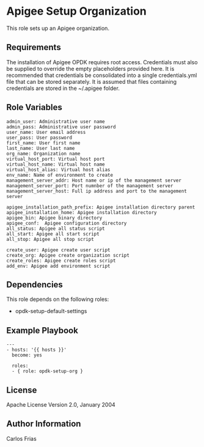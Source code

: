 Apigee Setup Organization
=========================

This role sets up an Apigee organization. 

Requirements
------------

The installation of Apigee OPDK requires root access. Credentials must also be supplied to override the empty placeholders
provided here. It is recommended that credentials be consolidated into a single credentials.yml file that can be stored 
separately. It is assumed that files containing credentials are stored in the ~/.apigee folder. 

Role Variables
--------------

    admin_user: Administrative user name
    admin_pass: Administrative user password
    user_name: User email address
    user_pass: User password
    first_name: User first name
    last_name: User last name
    org_name: Organization name
    virtual_host_port: Virtual host port
    virtual_host_name: Virtual host name
    virtual_host_alias: Virtual host alias
    env_name: Name of environment to create
    management_server_addr: Host name or ip of the management server
    management_server_port: Port numnber of the management server
    management_server_host: Full ip address and port to the management server
    
    apigee_installation_path_prefix: Apigee installation directory parent
    apigee_installation_home: Apigee installation directory
    apigee_bin: Apigee binary directory
    apigee_conf:  Apigee configuration directory
    all_status: Apigee all status script
    all_start: Apigee all start script
    all_stop: Apigee all stop script
    
    create_user: Apigee create user script
    create_org: Apigee create organization script
    create_roles: Apigee create roles script
    add_env: Apigee add environment script

Dependencies
------------

This role depends on the following roles:

* opdk-setup-default-settings

Example Playbook
----------------

    ---
    - hosts: '{{ hosts }}'
      become: yes
      
      roles:
      - { role: opdk-setup-org }
      

License
-------

Apache License Version 2.0, January 2004

Author Information
------------------

Carlos Frias

